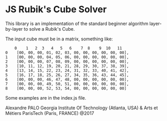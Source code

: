 # JS Rubik's Cube Solver

This library is an implementation of the standard beginner algorithm layer-by-layer to solve a Rubik's Cube.

The input cube must be in a matrix, something like:

```
    0    1   2  3   4   5   6    7  8    9  10   11
0    [00, 00, 00, 01, 02, 03, 00, 00, 00, 00, 00, 00],
1    [00, 00, 00, 04, 05, 06, 00, 00, 00, 00, 00, 00],
2    [00, 00, 00, 07, 08, 09, 00, 00, 00, 00, 00, 00],
3    [10, 11, 12, 19, 20, 21, 28, 29, 30, 37, 38, 39],
4    [13, 14, 15, 22, 23, 24, 31, 32, 33, 40, 41, 42],
5    [16, 17, 18, 25, 26, 27, 34, 35, 36, 43, 44, 45],
6    [00, 00, 00, 46, 47, 48, 00, 00, 00, 00, 00, 00],
7    [00, 00, 00, 49, 50, 51, 00, 00, 00, 00, 00, 00],
8    [00, 00, 00, 52, 53, 54, 00, 00, 00, 00, 00, 00]
```

Some examples are in the index.js file.


Alexandre PALO
Georgia Institute Of Technology (Atlanta, USA) & Arts et Métiers ParisTech (Paris, FRANCE)
@2017

